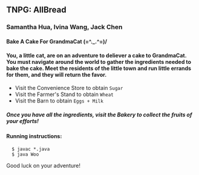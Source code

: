 ## TNPG: AllBread
### Samantha Hua, Ivina Wang, Jack Chen 

#### Bake A Cake For GrandmaCat (=^._.^=)/ 
#### You, a little cat, are on an adventure to deliever a cake to GrandmaCat. You must navigate around the world to gather the ingredients needed to bake the cake. Meet the residents of the little town and run little errands for them, and they will return the favor.

- Visit the Convenience Store to obtain ``` Sugar ```
- Visit the Farmer's Stand to obtain ``` Wheat ```
- Visit the Barn to obtain ``` Eggs + Milk ```

##### Once you have all the ingredients, visit the Bakery to collect the fruits of your efforts! 

#### Running instructions: 
```
  $ javac *.java
  $ java Woo
```
Good luck on your adventure! 
